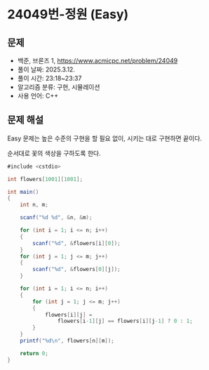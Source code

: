# 24049번-정원 (Easy)

## 문제

- 백준, 브론즈 1, https://www.acmicpc.net/problem/24049
- 풀이 날짜: 2025.3.12.
- 풀이 시간: 23:18~23:37
- 알고리즘 분류: 구현, 시뮬레이션
- 사용 언어: C++

## 문제 해설

Easy 문제는 높은 수준의 구현을 할 필요 없이, 시키는 대로 구현하면 끝이다.

순서대로 꽃의 색상을 구하도록 한다.

```csharp
#include <cstdio>

int flowers[1001][1001];

int main()
{
    int n, m;

    scanf("%d %d", &n, &m);

    for (int i = 1; i <= n; i++)
    {
        scanf("%d", &flowers[i][0]);
    }
    for (int j = 1; j <= m; j++)
    {
        scanf("%d", &flowers[0][j]);
    }

    for (int i = 1; i <= n; i++)
    {
        for (int j = 1; j <= m; j++)
        {
            flowers[i][j] =
                flowers[i-1][j] == flowers[i][j-1] ? 0 : 1;
        }
    }
    printf("%d\n", flowers[n][m]);

    return 0;
}
```
